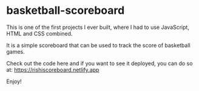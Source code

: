 # basketball-scoreboard
This is one of the first projects I ever built, where I had to use JavaScript, HTML and CSS combined. 

It is a simple scoreboard that can be used to track the score of basketball games. 

Check out the code here and if you want to see it deployed, you can do so at: https://rishiscoreboard.netlify.app

Enjoy!

